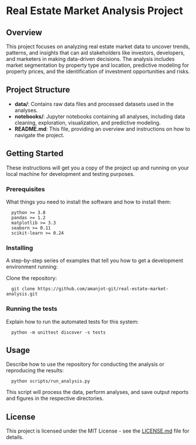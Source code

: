 # Real Estate Market Analysis Project

## Overview

This project focuses on analyzing real estate market data to uncover trends, patterns, and insights that can aid stakeholders like investors, developers, and marketers in making data-driven decisions. The analysis includes market segmentation by property type and location, predictive modeling for property prices, and the identification of investment opportunities and risks.

## Project Structure

- **data/**: Contains raw data files and processed datasets used in the analyses.
- **notebooks/**: Jupyter notebooks containing all analyses, including data cleaning, exploration, visualization, and predictive modeling.
- **README.md**: This file, providing an overview and instructions on how to navigate the project.

## Getting Started

These instructions will get you a copy of the project up and running on your local machine for development and testing purposes.

### Prerequisites

What things you need to install the software and how to install them:

```
  python >= 3.8
  pandas >= 1.2
  matplotlib >= 3.3
  seaborn >= 0.11
  scikit-learn >= 0.24
```


### Installing

A step-by-step series of examples that tell you how to get a development environment running:

Clone the repository:

```
  git clone https://github.com/amanjot-git/real-estate-market-analysis.git
```

### Running the tests

Explain how to run the automated tests for this system:

```
  python -m unittest discover -s tests
```

## Usage

Describe how to use the repository for conducting the analysis or reproducing the results:

```
  python scripts/run_analysis.py
```
This script will process the data, perform analyses, and save output reports and figures in the respective directories.


## License

This project is licensed under the MIT License - see the [LICENSE.md](LICENSE.md) file for details.



